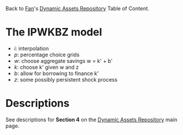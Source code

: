 Back to [Fan](https://fanwangecon.github.io)'s
[Dynamic Assets Repository](https://fanwangecon.github.io/CodeDynaAsset/) Table of Content.

# The IPWKBZ model

- *i*: interpolation
- *p*: percentage choice grids
- *w*: choose aggregate savings w = k' + b'
- *k*: choose k' given w and z
- *b*: allow for borrowing to finance k'
- *z*: some possibly persistent shock process

# Descriptions

See descriptions for **Section 4** on the [Dynamic Assets Repository](https://fanwangecon.github.io/CodeDynaAsset/) main page.
